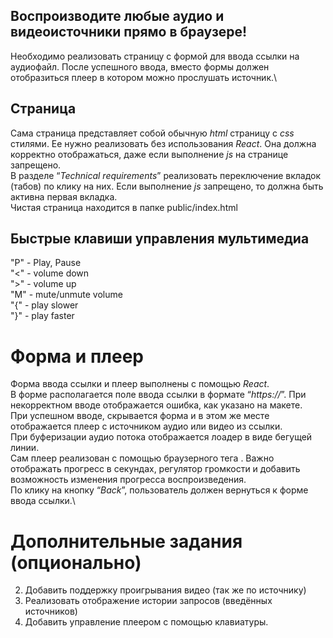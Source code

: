 ## Воспроизводите любые аудио и видеоисточники прямо в браузере!
Необходимо реализовать страницу с формой для ввода ссылки на аудиофайл. После успешного ввода, вместо формы должен отобразиться плеер в котором можно прослушать источник.\

## Страница
Сама страница представляет собой обычную *html* страницу с *css* стилями. Ее нужно реализовать без использования *React*. Она должна корректно отображаться, даже если выполнение *js* на странице запрещено.\
В разделе “*Technical requirements*” реализовать переключение вкладок (табов) по клику на них. Если выполнение *js* запрещено, то должна быть активна первая вкладка. \
Чистая страница находится в папке public/index.html

## Быстрые клавиши управления мультимедиа
"P" - Play, Pause\
"<" - volume down\
">" - volume up\
"M" - mute/unmute volume\
"{" - play slower\
"}" - play faster

# Форма и плеер
Форма ввода ссылки и плеер выполнены с помощью *React*.\
В форме располагается поле ввода ссылки в формате “*https://*”. При некорректном вводе отображается ошибка, как указано на макете.\
При успешном вводе, скрывается форма и в этом же месте отображается плеер с источником аудио или видео из ссылки.\
При буферизации аудио потока отображается лоадер в виде бегущей линии.\
Сам плеер реализован с помощью браузерного тега *<audio/>*. Важно отображать прогресс в секундах, регулятор громкости и добавить возможность изменения прогресса воспроизведения.\
По клику на кнопку “*Back*”, пользователь должен вернуться к форме ввода ссылки.\

# Дополнительные задания (опционально)
2. Добавить поддержку проигрывания видео (так же по источнику)
3. Реализовать отображение истории запросов (введённых источников)
4. Добавить управление плеером с помощью клавиатуры.
